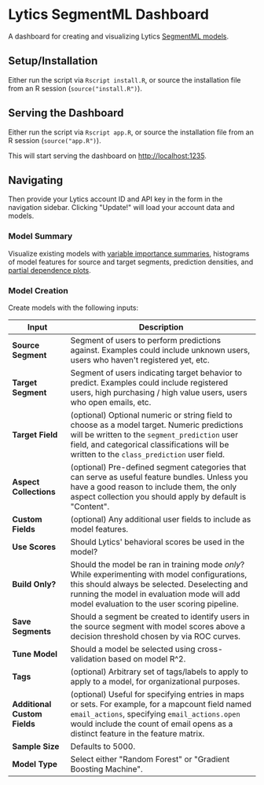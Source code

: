 Lytics SegmentML Dashboard
==========================

A dashboard for creating and visualizing Lytics [SegmentML models](http://www.getlytics.com/developers/rest-api#segment-m-l-group).

## Setup/Installation

Either run the script via `Rscript install.R`, or source the installation file from an R session (`source("install.R")`).

## Serving the Dashboard
Either run the script via `Rscript app.R`, or source the installation file from an R session (`source("app.R")`).

This will start serving the dashboard on [http://localhost:1235](http://localhost:1235).

## Navigating

Then provide your Lytics account ID and API key in the form in the navigation sidebar.  Clicking "Update!" will load your account data and models.

### Model Summary

Visualize existing models with [variable importance summaries](https://www.coursera.org/learn/predictive-analytics/lecture/MACer/random-forests-variable-importance), histograms of model features for source and target segments, prediction densities, and [partial dependence plots](http://scikit-learn.org/stable/auto_examples/ensemble/plot_partial_dependence.html).

### Model Creation

Create models with the following inputs:

| Input | Description |
| ----- | ----------- |
| **Source Segment** | Segment of users to perform predictions against.  Examples could include unknown users, users who haven't registered yet, etc. |
| **Target Segment** | Segment of users indicating target behavior to predict.  Examples could include registered users, high purchasing / high value users, users who open emails, etc. |
| **Target Field** | (optional) Optional numeric or string field to choose as a model target.  Numeric predictions will be written to the `segment_prediction` user field, and categorical classifications will be written to the `class_prediction` user field. |
| **Aspect Collections** | (optional) Pre-defined segment categories that can serve as useful feature bundles. Unless you have a good reason to include them, the only aspect collection you should apply by default is "Content". |
| **Custom Fields** | (optional) Any additional user fields to include as model features. |
| **Use Scores** | Should Lytics' behavioral scores be used in the model? |
| **Build Only?** | Should the model be ran in training mode *only*?  While experimenting with model configurations, this should always be selected.  Deselecting and running the model in evaluation mode will add model evaluation to the user scoring pipeline.  |
| **Save Segments** | Should a segment be created to identify users in the source segment with model scores above a decision threshold chosen by via ROC curves. |
| **Tune Model** | Should a model be selected using cross-validation based on model R^2. |
| **Tags** | (optional) Arbitrary set of tags/labels to apply to apply to a model, for organizational purposes. |
| **Additional Custom Fields** | (optional) Useful for specifying entries in maps or sets.  For example, for a mapcount field named `email_actions`, specifying `email_actions.open` would include the count of email opens as a distinct feature in the feature matrix. |
| **Sample Size** | Defaults to 5000. |
| **Model Type** | Select either "Random Forest" or "Gradient Boosting Machine". |

